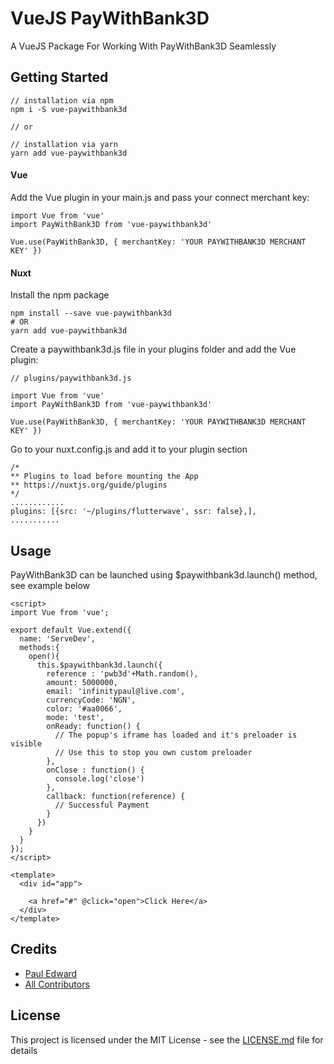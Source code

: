 # VueJS PayWithBank3D 

  A VueJS Package For Working With PayWithBank3D Seamlessly
  
## Getting Started

```
// installation via npm
npm i -S vue-paywithbank3d

// or

// installation via yarn
yarn add vue-paywithbank3d
```

#### Vue
Add the Vue plugin in your main.js and pass your connect merchant key:

```vuejs
import Vue from 'vue'
import PayWithBank3D from 'vue-paywithbank3d'

Vue.use(PayWithBank3D, { merchantKey: 'YOUR PAYWITHBANK3D MERCHANT KEY' })
```

#### Nuxt

Install the npm package

```
npm install --save vue-paywithbank3d
# OR
yarn add vue-paywithbank3d
```

Create a paywithbank3d.js file in your plugins folder and add the Vue plugin:

```vuejs
// plugins/paywithbank3d.js

import Vue from 'vue'
import PayWithBank3D from 'vue-paywithbank3d'

Vue.use(PayWithBank3D, { merchantKey: 'YOUR PAYWITHBANK3D MERCHANT KEY' })
```

Go to your nuxt.config.js and add it to your plugin section

```
/*
** Plugins to load before mounting the App
** https://nuxtjs.org/guide/plugins
*/
............
plugins: [{src: '~/plugins/flutterwave', ssr: false},],
...........
```

## Usage

PayWithBank3D can be launched using $paywithbank3d.launch() method, see example below

```vue
<script>
import Vue from 'vue';

export default Vue.extend({
  name: 'ServeDev',
  methods:{
    open(){
      this.$paywithbank3d.launch({
        reference : 'pwb3d'+Math.random(),
        amount: 5000000,
        email: 'infinitypaul@live.com',
        currencyCode: 'NGN',
        color: '#aa0066',
        mode: 'test',
        onReady: function() {
          // The popup's iframe has loaded and it's preloader is visible
          // Use this to stop you own custom preloader
        },
        onClose : function() {
          console.log('close')
        },
        callback: function(reference) {
          // Successful Payment
        }
      })
    }
  }
});
</script>

<template>
  <div id="app">

    <a href="#" @click="open">Click Here</a>
  </div>
</template>

```

## Credits

- [Paul Edward](https://github.com/infinitypaul)
- [All Contributors](../../contributors)

## License

This project is licensed under the MIT License - see the [LICENSE.md](LICENSE) file for details